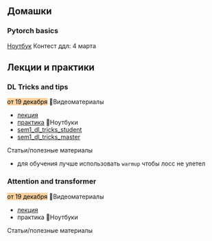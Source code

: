 ## Домашки
### Pytorch basics
[Ноутбук]()
Контест ддл: 4 марта

## Лекции и практики
### DL Tricks and tips
<mark style="background: #FFB86CA6;">от 19 декабря</mark>
🎥Видеоматериалы
- [лекция](https://disk.yandex.ru/i/Tdo0YWO5jOxC8Q)
- [практика](https://disk.yandex.ru/i/futDP5_fqSr8oA)
📒Ноутбуки
- [sem1_dl_tricks_student](https://github.com/orekhovsky/YSDA/blob/main/ML_2_spring2025/dl%20tricks%20and%20tips/sem1_dl_tricks_student.ipynb)
- [sem1_dl_tricks_master](https://github.com/orekhovsky/YSDA/blob/main/ML_2_spring2025/dl%20tricks%20and%20tips/sem1_dl_tricks_master.ipynb)

Статьи/полезные материалы
- для обучения лучше использовать `warmup`  чтобы лосс не улетел

### Attention and transformer
<mark style="background: #FFB86CA6;">от 19 декабря</mark>
🎥Видеоматериалы
- [лекция](https://disk.yandex.ru/i/WQ6ceivbCDsK_Q)
- практика
📒Ноутбуки
	
Статьи/полезные материалы
